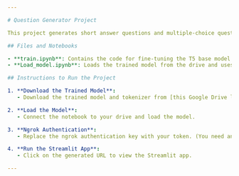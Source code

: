 ```yaml
---

# Question Generator Project

This project generates short answer questions and multiple-choice questions (MCQs) from a given context using the answer provided.

## Files and Notebooks

- **train.ipynb**: Contains the code for fine-tuning the T5 base model to generate questions.
- **Load_model.ipynb**: Loads the trained model from the drive and uses it to generate short answer questions or MCQs, depending on the need. This notebook also utilizes Streamlit for deployment.

## Instructions to Run the Project

1. **Download the Trained Model**:
   - Download the trained model and tokenizer from [this Google Drive link](https://drive.google.com/drive/folders/11uzZVjyk8cZB12IFIJUMQ6JYc-VBm650?usp=drive_link) and save them in your drive.

2. **Load the Model**:
   - Connect the notebook to your drive and load the model.

3. **Ngrok Authentication**:
   - Replace the ngrok authentication key with your token. (You need an [ngrok](https://ngrok.com/) account for this).

4. **Run the Streamlit App**:
   - Click on the generated URL to view the Streamlit app.

---
```

